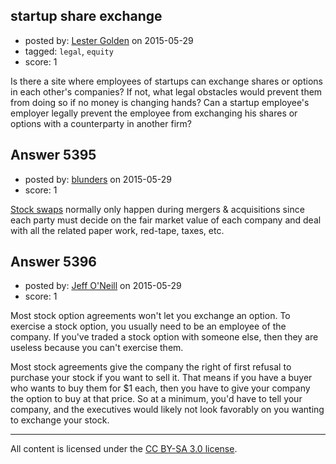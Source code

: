 ## startup share exchange

- posted by: [Lester Golden](https://stackexchange.com/users/6384641/lester-golden) on 2015-05-29
- tagged: `legal`, `equity`
- score: 1

Is there a site where employees of startups can exchange shares or options in each other's companies?  If not, what legal obstacles would prevent them from doing so if no money is changing hands? Can a startup employee's employer legally prevent the employee from exchanging his shares or options with a counterparty in another firm?


## Answer 5395

- posted by: [blunders](https://stackexchange.com/users/216182/blunders) on 2015-05-29
- score: 1

<p><a href="http://en.m.wikipedia.org/wiki/Stock_swap" rel="nofollow">Stock swaps</a> normally only happen during mergers &amp; acquisitions since each party must decide on the fair market value of each company and deal with all the related paper work, red-tape, taxes, etc.</p>



## Answer 5396

- posted by: [Jeff O'Neill](https://stackexchange.com/users/46273/jeff-o-neill) on 2015-05-29
- score: 1

Most stock option agreements won't let you exchange an option.  To exercise a stock option, you usually need to be an employee of the company.  If you've traded a stock option with someone else, then they are useless because you can't exercise them.

Most stock agreements give the company the right of first refusal to purchase your stock if you want to sell it.  That means if you have a buyer who wants to buy them for $1 each, then you have to give your company the option to buy at that price.  So at a minimum, you'd have to tell your company, and the executives would likely not look favorably on you wanting to exchange your stock.





---

All content is licensed under the [CC BY-SA 3.0 license](https://creativecommons.org/licenses/by-sa/3.0/).
